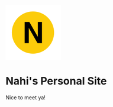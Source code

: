 <img align="center" src="./imgs/n.svg" alt="n train logo">

# Nahi's Personal Site

Nice to meet ya!
